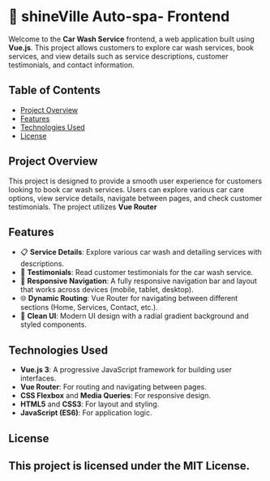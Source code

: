 # 🚗 shineVille Auto-spa- Frontend

Welcome to the **Car Wash Service** frontend, a web application built using **Vue.js**. This project allows customers to explore car wash services, book services, and view details such as service descriptions, customer testimonials, and contact information.

## Table of Contents

- [Project Overview](#project-overview)
- [Features](#features)
- [Technologies Used](#technologies-used)
- [License](#license)

## Project Overview

This project is designed to provide a smooth user experience for customers looking to book car wash services. Users can explore various car care options, view service details, navigate between pages, and check customer testimonials. The project utilizes **Vue Router** 

## Features

- 📋 **Service Details**: Explore various car wash and detailing services with descriptions.
- 📝 **Testimonials**: Read customer testimonials for the car wash service.
- 🧭 **Responsive Navigation**: A fully responsive navigation bar and layout that works across devices (mobile, tablet, desktop).
- 🌐 **Dynamic Routing**: Vue Router for navigating between different sections (Home, Services, Contact, etc.).
- 💅 **Clean UI**: Modern UI design with a radial gradient background and styled components.

## Technologies Used

- **Vue.js 3**: A progressive JavaScript framework for building user interfaces.
- **Vue Router**: For routing and navigating between pages.
- **CSS Flexbox** and **Media Queries**: For responsive design.
- **HTML5** and **CSS3**: For layout and styling.
- **JavaScript (ES6)**: For application logic.


## License

This project is licensed under the **MIT License**.
---


